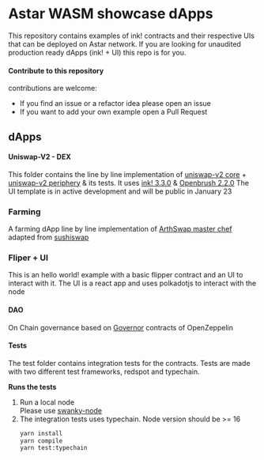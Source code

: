 # Astar WASM showcase dApps
This repository contains examples of ink! contracts and their respective UIs that can be deployed on Astar network.
If you are looking for unaudited production ready dApps (ink! + UI) this repo is for you.

#### Contribute to this repository
contributions are welcome:
- If you find an issue or a refactor idea please open an issue
- If you want to add your own example open a Pull Request

## dApps
#### Uniswap-V2 - DEX
This folder contains the line by line implementation of [uniswap-v2 core](https://github.com/Uniswap/v2-core) + [uniswap-v2 periphery](https://github.com/Uniswap/v2-periphery) & its tests. It uses [ink! 3.3.0](https://github.com/paritytech/ink/tree/v3.3.0) & [Openbrush 2.2.0](https://github.com/Supercolony-net/openbrush-contracts/tree/v2.2.0)
The UI template is in active development and will be public in January 23

### Farming
A farming dApp line by line implementation of [ArthSwap master chef](https://github.com/ArthSwap/ArthSwap-MasterChef) adapted from 
[sushiswap](https://github.com/sushiswap/sushiswap/blob/archieve/canary/contracts/MasterChefV2.sol) 

### Fliper + UI 
This is an hello world! example with a basic flipper contract and an UI to interact with it.
The UI is a react app and uses polkadotjs to interact with the node

#### DAO
On Chain governance based on [Governor](https://github.com/OpenZeppelin/openzeppelin-contracts/tree/master/contracts/governance) contracts of OpenZeppelin

#### Tests
The test folder contains integration tests for the contracts. Tests are made with two different test frameworks, redspot and typechain.

**Runs the tests**
1. Run a local node \
   Please use [swanky-node](https://github.com/AstarNetwork/swanky-node/releases) 
2. The integration tests uses typechain. Node version should be >= 16
     ```bash
     yarn install
     yarn compile
     yarn test:typechain
     ```
